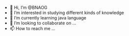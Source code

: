 - 👋 Hi, I’m @BNAOG
- 👀 I’m interested in studying different kinds of knowledge
- 🌱 I’m currently learning java language
- 💞️ I’m looking to collaborate on ...
- 📫 How to reach me ...

<!---
BNAOG/BNAOG is a ✨ special ✨ repository because its `README.md` (this file) appears on your GitHub profile.
You can click the Preview link to take a look at your changes.
--->
